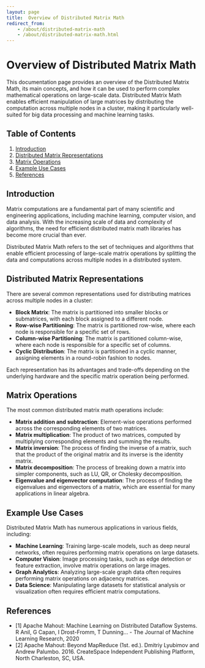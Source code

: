 ```yaml
---
layout: page
title:  Overview of Distributed Matrix Math
redirect_from:
    - /about/distributed-matrix-math
    - /about/distributed-matrix-math.html
---
```


# Overview of Distributed Matrix Math

This documentation page provides an overview of the Distributed Matrix Math, its main concepts, and how it can be used to perform complex mathematical operations on large-scale data. Distributed Matrix Math enables efficient manipulation of large matrices by distributing the computation across multiple nodes in a cluster, making it particularly well-suited for big data processing and machine learning tasks.

## Table of Contents

1. [Introduction](#introduction)
2. [Distributed Matrix Representations](#distributed-matrix-representations)
3. [Matrix Operations](#matrix-operations)
4. [Example Use Cases](#example-use-cases)
5. [References](#references)

## Introduction

Matrix computations are a fundamental part of many scientific and engineering applications, including machine learning, computer vision, and data analysis. With the increasing scale of data and complexity of algorithms, the need for efficient distributed matrix math libraries has become more crucial than ever.

Distributed Matrix Math refers to the set of techniques and algorithms that enable efficient processing of large-scale matrix operations by splitting the data and computations across multiple nodes in a distributed system.

## Distributed Matrix Representations

There are several common representations used for distributing matrices across multiple nodes in a cluster:

- **Block Matrix**: The matrix is partitioned into smaller blocks or submatrices, with each block assigned to a different node.
- **Row-wise Partitioning**: The matrix is partitioned row-wise, where each node is responsible for a specific set of rows.
- **Column-wise Partitioning**: The matrix is partitioned column-wise, where each node is responsible for a specific set of columns.
- **Cyclic Distribution**: The matrix is partitioned in a cyclic manner, assigning elements in a round-robin fashion to nodes.

Each representation has its advantages and trade-offs depending on the underlying hardware and the specific matrix operation being performed.

## Matrix Operations

The most common distributed matrix math operations include:

- **Matrix addition and subtraction**: Element-wise operations performed across the corresponding elements of two matrices.
- **Matrix multiplication**: The product of two matrices, computed by multiplying corresponding elements and summing the results.
- **Matrix inversion**: The process of finding the inverse of a matrix, such that the product of the original matrix and its inverse is the identity matrix.
- **Matrix decomposition**: The process of breaking down a matrix into simpler components, such as LU, QR, or Cholesky decomposition.
- **Eigenvalue and eigenvector computation**: The process of finding the eigenvalues and eigenvectors of a matrix, which are essential for many applications in linear algebra.

## Example Use Cases

Distributed Matrix Math has numerous applications in various fields, including:

- **Machine Learning**: Training large-scale models, such as deep neural networks, often requires performing matrix operations on large datasets.
- **Computer Vision**: Image processing tasks, such as edge detection or feature extraction, involve matrix operations on large images.
- **Graph Analytics**: Analyzing large-scale graph data often requires performing matrix operations on adjacency matrices.
- **Data Science**: Manipulating large datasets for statistical analysis or visualization often requires efficient matrix computations.

## References


- [1] Apache Mahout: Machine Learning on Distributed Dataflow Systems. R Anil, G Capan, I Drost-Fromm, T Dunning… - The Journal of Machine Learning Research, 2020
- [2] Apache Mahout: Beyond MapReduce (1st. ed.). Dmitriy Lyubimov and Andrew Palumbo. 2016. CreateSpace Independent Publishing Platform, North Charleston, SC, USA.

